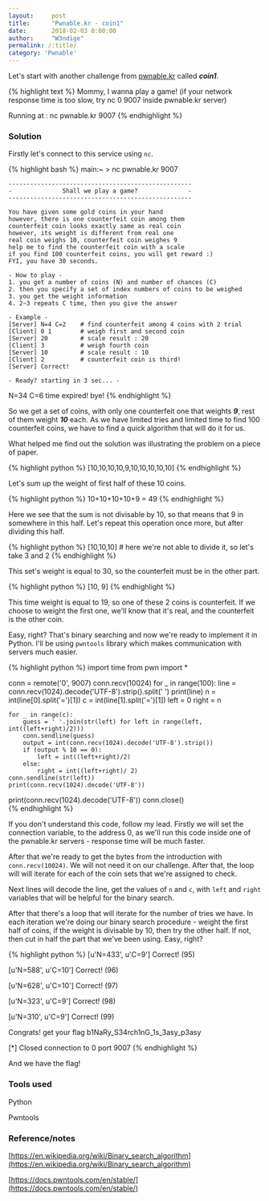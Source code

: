 ```yaml
---
layout:     post
title:      "Pwnable.kr - coin1"
date:       2018-02-03 0:00:00
author:     "W3ndige"
permalink: /:title/
category: 'Pwnable'
---
```


Let's start with another challenge from [pwnable.kr](http://pwnable.kr "pwnable.kr") called ***coin1***.

{% highlight text %}
Mommy, I wanna play a game!
(if your network response time is too slow, try nc 0 9007 inside pwnable.kr server)

Running at : nc pwnable.kr 9007
{% endhighlight %}

### Solution

Firstly let's connect to this service using `nc`.

{% highlight bash %}
main:~ > nc pwnable.kr 9007

	---------------------------------------------------
	-              Shall we play a game?              -
	---------------------------------------------------

	You have given some gold coins in your hand
	however, there is one counterfeit coin among them
	counterfeit coin looks exactly same as real coin
	however, its weight is different from real one
	real coin weighs 10, counterfeit coin weighes 9
	help me to find the counterfeit coin with a scale
	if you find 100 counterfeit coins, you will get reward :)
	FYI, you have 30 seconds.

	- How to play -
	1. you get a number of coins (N) and number of chances (C)
	2. then you specify a set of index numbers of coins to be weighed
	3. you get the weight information
	4. 2~3 repeats C time, then you give the answer

	- Example -
	[Server] N=4 C=2 	# find counterfeit among 4 coins with 2 trial
	[Client] 0 1 		# weigh first and second coin
	[Server] 20			# scale result : 20
	[Client] 3			# weigh fourth coin
	[Server] 10			# scale result : 10
	[Client] 2 			# counterfeit coin is third!
	[Server] Correct!

	- Ready? starting in 3 sec... -

N=34 C=6
time expired! bye!
{% endhighlight %}

So we get a set of coins, with only one counterfeit one that weights ***9***, rest of them weight ***10*** each. As we have limited tries and limited time to find 100 counterfeit coins, we have to find a quick algorithm that will do it for us.

What helped me find out the solution was illustrating the problem on a piece of paper.

{% highlight python %}
[10,10,10,10,9,10,10,10,10,10]
{% endhighlight %}

Let's sum up the weight of first half of these 10 coins.

{% highlight python %}
10+10+10+10+9 = 49
{% endhighlight %}

Here we see that the sum is not divisable by 10, so that means that 9 in somewhere in this half. Let's repeat this operation once more, but after dividing this half.

{% highlight python %}
[10,10,10] # here we're not able to divide it, so let's take 3 and 2
{% endhighlight %}

This set's weight is equal to 30, so the counterfeit must be in the other part.

{% highlight python %}
[10, 9]
{% endhighlight %}

This time weight is equal to 19, so one of these 2 coins is counterfeit. If we choose to weight the first one, we'll know that it's real, and the counterfeit is the other coin.

Easy, right? That's binary searching and now we're ready to implement it in Python. I'll be using `pwntools` library which makes communication with servers much easier.

{% highlight python %}
import time
from pwn import *

conn = remote('0', 9007)
conn.recv(10024)
for _ in range(100):
    line = conn.recv(1024).decode('UTF-8').strip().split(' ')
	  print(line)
    n = int(line[0].split('=')[1])
    c = int(line[1].split('=')[1])
    left = 0
    right = n

    for _ in range(c):
        guess = ' '.join(str(left) for left in range(left, int((left+right)/2)))
        conn.sendline(guess)
        output = int(conn.recv(1024).decode('UTF-8').strip())
        if (output % 10 == 0):
            left = int((left+right)/2)
        else:
            right = int((left+right)/ 2)
    conn.sendline(str(left))
    print(conn.recv(1024).decode('UTF-8'))
print(conn.recv(1024).decode('UTF-8'))
conn.close()                 
{% endhighlight %}

If you don't understand this code, follow my lead. Firstly we will set the connection variable, to the address 0, as we'll run this code inside one of the pwnable.kr servers - response time will be much faster.

After that we're ready to get the bytes from the introduction with `conn.recv(10024)`. We will not need it on our challenge. After that, the loop will will iterate for each of the coin sets that we're assigned to check.

Next lines will decode the line, get the values of `n` and `c`, with `left` and `right` variables that will be helpful for the binary search.

After that there's a loop that will iterate for the number of tries we have. In each iteration we're doing our binary search procedure - weight the first half of coins, if the weight is divisable by 10, then try the other half. If not, then cut in half the part that we've been using. Easy, right?

{% highlight python %}
[u'N=433', u'C=9']
Correct! (95)

[u'N=588', u'C=10']
Correct! (96)

[u'N=628', u'C=10']
Correct! (97)

[u'N=323', u'C=9']
Correct! (98)

[u'N=310', u'C=9']
Correct! (99)

Congrats! get your flag
b1NaRy_S34rch1nG_1s_3asy_p3asy

[*] Closed connection to 0 port 9007
{% endhighlight %}

And we have the flag!

### Tools used
Python

Pwntools

### Reference/notes
[https://en.wikipedia.org/wiki/Binary_search_algorithm](https://en.wikipedia.org/wiki/Binary_search_algorithm)

[https://docs.pwntools.com/en/stable/](https://docs.pwntools.com/en/stable/)
